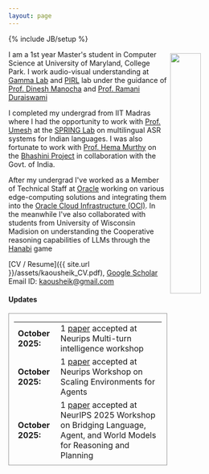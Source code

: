 ```yaml
---
layout: page
---
```

{% include JB/setup %}

<img style="float: right; width: 35%; padding: 6px;" src=" {{ site.url }}/assets/IMG_6822.jpg">

I am a 1st year Master's student in Computer Science at University of Maryland, College Park. I work audio-visual understanding at [Gamma Lab](https://gamma.umd.edu/) and [PIRL](http://www.pirl.umd.edu/) lab under the guidance of [Prof. Dinesh Manocha](https://scholar.google.com/citations?user=X08l_4IAAAAJ&hl=en) and [Prof. Ramani Duraiswami](http://users.umiacs.umd.edu/~ramanid/)

I completed my undergrad from IIT Madras where I had the opportunity to work with [Prof. Umesh](https://speech-lab-iitm.github.io/) at the [SPRING Lab](https://asr.iitm.ac.in/) on multilingual ASR systems for Indian languages. I was also fortunate to work with [Prof. Hema Murthy](https://bhashini.gov.in/) on the [Bhashini Project](https://bhashini.gov.in/) in collaboration with the Govt. of India.

After my undergrad I've worked as a Member of Technical Staff at [Oracle](https://www.oracle.com/cloud/) working on various edge-computing solutions and integrating them into the [Oracle Cloud Infrastructure (OCI)](https://www.oracle.com/cloud/). In the meanwhile I've also collaborated with students from University of Wisconsin Madision on understanding the Cooperative reasoning capabilities of LLMs through the [Hanabi](https://www.oracle.com/cloud/) game

[CV / Resume]({{ site.url }}/assets/kaousheik_CV.pdf), [Google Scholar](https://scholar.google.com/citations?user=Yc8bSDIAAAAJ&hl=en) 
Email ID: [kaousheik@gmail.com](mailto:kaousheik@gmail.com)  

#### Updates

<div style="height:300px;overflow:auto; border:1px solid #999; padding-left: 0.7em; padding-right: 0.7em">
<table>
<col width="100px">
<col width="650px">

<tr><td><b>October 2025:</b></td><td> 1 <a href="https://openreview.net/forum?id=MIhA9OQFxM#discussion">paper</a> accepted at Neurips Multi-turn intelligence workshop</td></tr>
<tr><td><b>October 2025:</b></td><td> 1 <a href="https://openreview.net/forum?id=8apVsxtUqX">paper</a> accepted at Neurips Workshop on Scaling Environments for Agents</td></tr>
<tr><td><b>October 2025:</b></td><td> 1 <a href="https://openreview.net/forum?id=38m5iU57Pi">paper</a> accepted at NeurIPS 2025 Workshop on Bridging Language, Agent, and World Models for Reasoning and Planning</td></tr>
<tr><td><b>Sept 2025:</b></td><td> 1 <a href="https://openreview.net/forum?id=z0QMyftUZu">paper</a> accepted at Knowledge Intensive Multimodal Reasoning workshop ICCV 2025, Hawaii</td></tr>
<tr><td><b>August 2025:</b></td><td> started my masters in CS at UMD as part of the Gamma Lab</td></tr>

<tr><td><b>June 2025:</b></td><td> 1 <a href="https://openreview.net/forum?id=z0QMyftUZu">paper</a> accepted at Multi-Agent Systems workshop ICML 2025, Vancouver</td></tr>
<tr><td><b>August 2023:</b></td><td> presented <a href="https://arxiv.org/abs/2305.19584">paper</a> on multilingual ASR systems for Indian languages at Interspeech 2023, Dublin</td></tr>
<tr><td><b>Sep 2018:</b></td><td> Started working at Oracle as a Member of Technical Staff - Private Cloud Appliance team</td></tr>
<tr><td><b>July 2023:</b></td><td> graduated from IIT Madras</td></tr>
<tr><td><b>Spring 2023:</b></td><td> Teaching Assistant for Signals and Systems</td></tr>
<tr><td><b>Fall 2022:</b></td><td> Teaching Assistant for Digital Signal Processing</td></tr>
<tr><td><b>Summer 2022:</b></td><td> Project Intern at Oracle</td></tr>